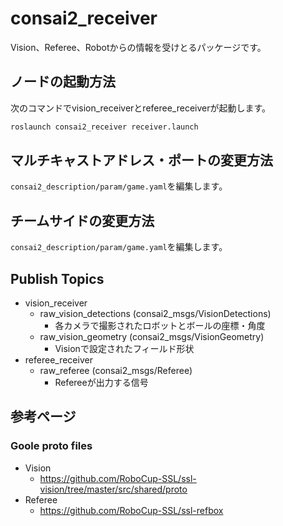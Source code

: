 # consai2_receiver

Vision、Referee、Robotからの情報を受けとるパッケージです。


## ノードの起動方法

次のコマンドでvision_receiverとreferee_receiverが起動します。

```sh
roslaunch consai2_receiver receiver.launch 
```

## マルチキャストアドレス・ポートの変更方法

`consai2_description/param/game.yaml`を編集します。

## チームサイドの変更方法

`consai2_description/param/game.yaml`を編集します。

## Publish Topics

- vision_receiver
  - raw_vision_detections (consai2_msgs/VisionDetections)
    - 各カメラで撮影されたロボットとボールの座標・角度
  - raw_vision_geometry (consai2_msgs/VisionGeometry)
    - Visionで設定されたフィールド形状
- referee_receiver
  - raw_referee (consai2_msgs/Referee)
    - Refereeが出力する信号


## 参考ページ
### Goole proto files

- Vision
  - https://github.com/RoboCup-SSL/ssl-vision/tree/master/src/shared/proto
- Referee
  - https://github.com/RoboCup-SSL/ssl-refbox
